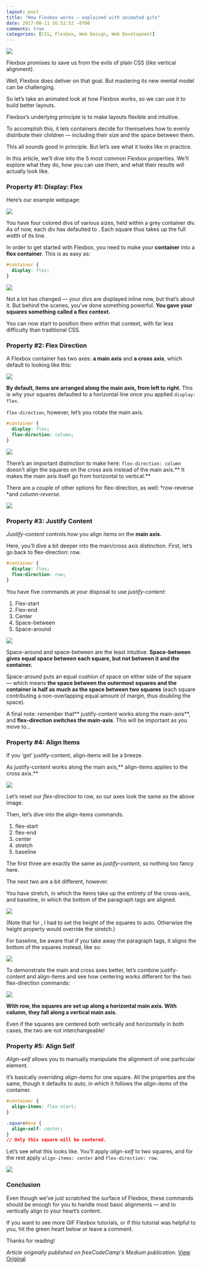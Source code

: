 ```yaml
---
layout: post
title: "How Flexbox works — explained with animated gifs"
date: 2017-08-11 16:52:52 -0700
comments: true
categories: [CSS, Flexbox, Web Design, Web Development]
---
```


![](https://cdn-images-1.medium.com/max/1000/1*zyzR64aw4rDPsoG-ZwZ9rQ.png)

Flexbox promises to save us from the evils of plain CSS (like vertical
alignment).

Well, Flexbox does deliver on that goal. But mastering its new mental model can
be challenging.

So let’s take an animated look at how Flexbox works, so we can use it to build
better layouts.

Flexbox’s underlying principle is to make layouts flexible and intuitive.

To accomplish this, it lets containers decide for themselves how to evenly
distribute their children — including their size and the space between them.

This all sounds good in principle. But let’s see what it looks like in practice.

In this article, we’ll dive into the 5 most common Flexbox properties. We’ll
explore what they do, how you can use them, and what their results will actually
look like.

### Property #1: Display: Flex

Here’s our example webpage:

![](https://cdn-images-1.medium.com/max/1000/1*ifusEqwI87nBKXgK9oZ_7A.gif)

You have four colored divs of various sizes, held within a grey container div.
As of now, each div has defaulted to . Each square thus takes up the full width
of its line.

In order to get started with Flexbox, you need to make your **container** into a
**flex container**. This is as easy as:

``` css
#container {
  display: flex;
}
``` 

![](https://cdn-images-1.medium.com/max/1000/1*L2W-ziqU45a1BNWV79ijDQ.gif)

Not a lot has changed — your divs are displayed inline now, but that’s about it.
But behind the scenes, you’ve done something powerful. **You gave your squares
something called a flex context.**

You can now start to position them within that context, with far less difficulty
than traditional CSS.

### Property #2: Flex Direction

A Flexbox container has two axes: **a main axis** and **a cross axis**, which
default to looking like this:

![](https://cdn-images-1.medium.com/max/800/1*_Ruy6jFG7gUpSf76IUcJTQ.png)

**By default, items are arranged along the main axis, from left to right**. This
is why your squares defaulted to a horizontal line once you applied `display: flex`.

`flex-direction`, however, let’s you rotate the main axis.

``` css
#container {
  display: flex;
  flex-direction: column;
}
```

![](https://cdn-images-1.medium.com/max/1000/1*4yKnG2-vuPF5XA-BmXADLQ.gif)

There’s an important distinction to make here: `flex-direction: column` doesn’t align the squares on the
cross axis instead of the main axis.** It makes the main axis itself go from
horizontal to vertical.**

There are a couple of other options for flex-direction, as well: *row-reverse
*and *column-reverse.*

![](https://cdn-images-1.medium.com/max/1000/1*PBr_ncouIehALaEOWmSbpQ.gif)

### Property #3: Justify Content

*Justify-content* controls how you align items on the **main axis.**

Here, you’ll dive a bit deeper into the main/cross axis distinction. First,
let’s go back to flex-direction: row.

``` css
#container {
  display: flex;
  flex-direction: row;
}
```

You have five commands at your disposal to use *justify-content*:

1.  Flex-start
2.  Flex-end
3.  Center
4.  Space-between
5.  Space-around

![](https://cdn-images-1.medium.com/max/1000/1*2-6Tw8jqWrMKOfIugKyuDA.gif)

Space-around and space-between are the least intuitive. **Space-between gives
equal space between each square, but not between it and the container.**

Space-around puts an equal cushion of space on either side of the square — which
means **the space between the outermost squares and the container is half as
much as the space between two squares** (each square contributing a
non-overlapping equal amount of margin, thus doubling the space).

A final note: remember that** justify-content works along the main-axis**, and
**flex-direction switches the main-axis**. This will be important as you move
to…

### Property #4: Align Items

If you ‘get’ justify-content, align-items will be a breeze.

As justify-content works along the main axis,** align-items applies to the cross
axis.**

![](https://cdn-images-1.medium.com/max/800/1*_Ruy6jFG7gUpSf76IUcJTQ.png)

Let’s reset our *flex-direction* to row, so our axes look the same as the above
image.

Then, let’s dive into the align-items commands.

1.  flex-start
2.  flex-end
3.  center
4.  stretch
5.  baseline

The first three are exactly the same as *justify-content*, so nothing too fancy
here.

The next two are a bit different, however.

You have stretch, in which the items take up the entirety of the cross-axis, and
baseline, in which the bottom of the paragraph tags are aligned.

![](https://cdn-images-1.medium.com/max/1000/1*htfdNmRIIFu_veRaFOj5qA.gif)

(Note that for , I had to set the height of the squares to auto. Otherwise the
height property would override the stretch.)

For baseline, be aware that if you take away the paragraph tags, it aligns the
bottom of the squares instead, like so:

![](https://cdn-images-1.medium.com/max/1000/1*6dd9KnKMUN49lFsbHlJi6A.png)

To demonstrate the main and cross axes better, let’s combine justify-content and
align-items and see how centering works different for the two flex-direction
commands:

![](https://cdn-images-1.medium.com/max/1000/1*6mq-Uay7t6NhdF2E41Do0g.gif)

**With row, the squares are set up along a horizontal main axis. With column,
they fall along a vertical main axis.**

Even if the squares are centered both vertically and horizontally in both cases,
the two are not interchangeable!

### Property #5: Align Self

*Align-self* allows you to manually manipulate the alignment of one particular
element.

It’s basically overriding *align-items* for one square. All the properties are
the same, though it defaults to *auto*, in which it follows the *align-items* of
the container.

``` css
#container {
  align-items: flex-start;
}

.square#one {
  align-self: center;
}
// Only this square will be centered.
```

Let’s see what this looks like. You’ll apply *align-self* to two squares, and
for the rest apply `align-items: center` and `flex-direction: row`.

![](https://cdn-images-1.medium.com/max/1000/1*HIADl1oL6pxXb2dMh_pXSQ.gif)

### Conclusion

Even though we’ve just scratched the surface of Flexbox, these commands should
be enough for you to handle most basic alignments — and to vertically align to
your heart’s content.

If you want to see more GIF Flexbox tutorials, or if this tutorial was helpful
to you, hit the green heart below or leave a comment.

Thanks for reading!

*Article originally published on freeCodeCamp's Medium publication.* [View Original](https://medium.freecodecamp.org/an-animated-guide-to-flexbox-d280cf6afc35)